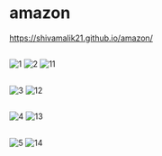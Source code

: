 # amazon
https://shivamalik21.github.io/amazon/
##
![1](https://github.com/Shivamalik21/amazon/assets/129033663/68d5e2e2-100a-48e2-b285-b8c7fe77abe9)
![2](https://github.com/Shivamalik21/amazon/assets/129033663/3e7367bf-6e3d-488a-8dfe-522237f866c0)
![11](https://github.com/Shivamalik21/amazon/assets/129033663/17ebb4fa-3ff1-4388-87f2-af69e5372fbd)
##
![3](https://github.com/Shivamalik21/amazon/assets/129033663/244f5ab0-ff52-4b21-b95e-5ba11eba52de)
![12](https://github.com/Shivamalik21/amazon/assets/129033663/28e4a843-05f1-4ff3-9c8a-0022a265b2d4)
##
![4](https://github.com/Shivamalik21/amazon/assets/129033663/ec9a67f4-7e0d-4194-ade9-c28c6cfac5c4)
![13](https://github.com/Shivamalik21/amazon/assets/129033663/6cf3520e-a6be-4c4e-a535-330009de3e3a)
##
![5](https://github.com/Shivamalik21/amazon/assets/129033663/adf591ee-3238-4915-810d-26aaf656791b)
![14](https://github.com/Shivamalik21/amazon/assets/129033663/f5aaeea0-1f1f-4b69-943a-a8f44ba1e45d)
